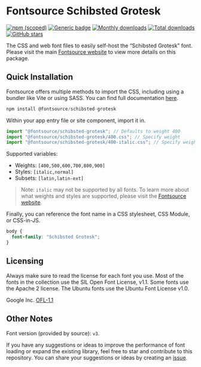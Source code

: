 # Fontsource Schibsted Grotesk

[![npm (scoped)](https://img.shields.io/npm/v/@fontsource/schibsted-grotesk?color=brightgreen)](https://www.npmjs.com/package/@fontsource/schibsted-grotesk) [![Generic badge](https://img.shields.io/badge/fontsource-passing-brightgreen)](https://github.com/fontsource/fontsource) [![Monthly downloads](https://badgen.net/npm/dm/@fontsource/schibsted-grotesk)](https://github.com/fontsource/fontsource) [![Total downloads](https://badgen.net/npm/dt/@fontsource/schibsted-grotesk)](https://github.com/fontsource/fontsource) [![GitHub stars](https://img.shields.io/github/stars/fontsource/fontsource.svg?style=social&label=Star)](https://github.com/fontsource/fontsource/stargazers)

The CSS and web font files to easily self-host the “Schibsted Grotesk” font. Please visit the main [Fontsource website](https://fontsource.org/fonts/schibsted-grotesk) to view more details on this package.

## Quick Installation

Fontsource offers multiple methods to import the CSS, including using a bundler like Vite or using SASS. You can find full documentation [here](https://fontsource.org/docs/getting-started/introduction).

```javascript
npm install @fontsource/schibsted-grotesk
```

Within your app entry file or site component, import it in.

```javascript
import "@fontsource/schibsted-grotesk"; // Defaults to weight 400
import "@fontsource/schibsted-grotesk/400.css"; // Specify weight
import "@fontsource/schibsted-grotesk/400-italic.css"; // Specify weight and style
```

Supported variables:
- Weights: `[400,500,600,700,800,900]`
- Styles: `[italic,normal]`
- Subsets: `[latin,latin-ext]`

> Note: `italic` may not be supported by all fonts. To learn more about what weights and styles are supported, please visit the [Fontsource website](https://fontsource.org/fonts/schibsted-grotesk).

Finally, you can reference the font name in a CSS stylesheet, CSS Module, or CSS-in-JS.

```css
body {
  font-family: "Schibsted Grotesk";
}
```

## Licensing
Always make sure to read the license for each font you use. Most of the fonts in the collection use the SIL Open Font License, v1.1. Some fonts use the Apache 2 license. The Ubuntu fonts use the Ubuntu Font License v1.0.

Google Inc.
[OFL-1.1](http://scripts.sil.org/OFL)

## Other Notes
Font version (provided by source): `v3`.

If you have any suggestions or ideas to improve the performance of font loading or expand the existing library, feel free to star and contribute to this repository. You can share your suggestions or ideas by creating an [issue](https://github.com/fontsource/fontsource/issues).